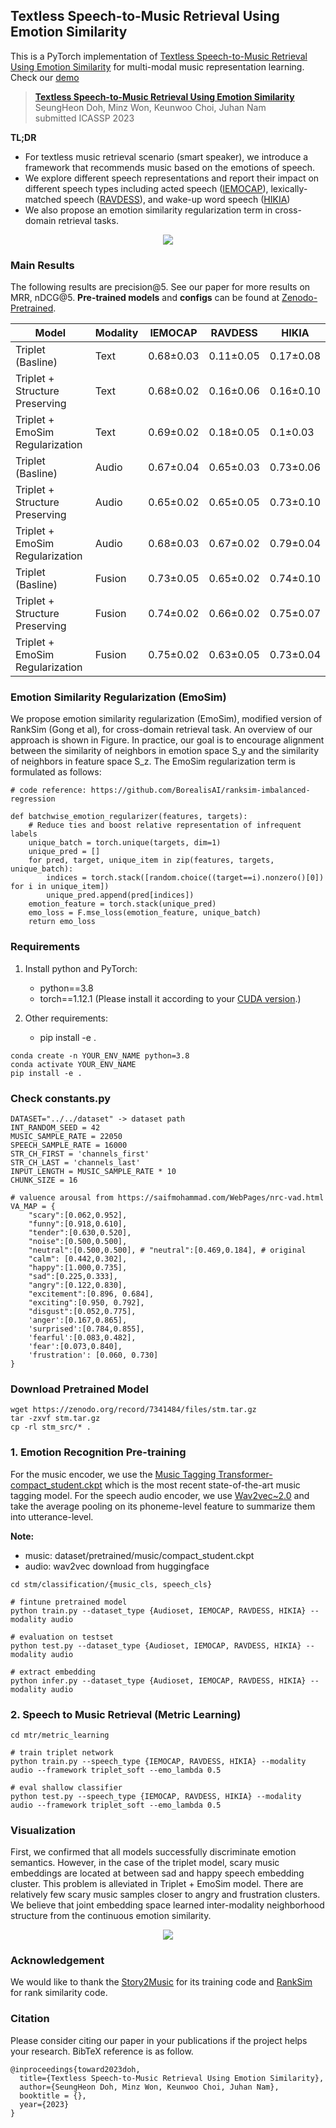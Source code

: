 ## Textless Speech-to-Music Retrieval Using Emotion Similarity
This is a PyTorch implementation of [Textless Speech-to-Music Retrieval Using Emotion Similarity](#) for multi-modal music representation learning. Check our [demo](https://seungheondoh.github.io/speech-to-music-demo/)

> [**Textless Speech-to-Music Retrieval Using Emotion Similarity**](#)   
> SeungHeon Doh, Minz Won, Keunwoo Choi, Juhan Nam   
> submitted ICASSP 2023   


**TL;DR**

- For textless music retrieval scenario (smart speaker), we introduce a framework that recommends music based on the emotions of speech. 
- We explore different speech representations and report their impact on different speech types including acted speech ([IEMOCAP](https://sail.usc.edu/iemocap/)), lexically-matched speech ([RAVDESS](https://zenodo.org/record/1188976)), and wake-up word speech ([HIKIA](https://zenodo.org/record/7091465))
- We also propose an emotion similarity regularization term in cross-domain retrieval tasks.

<p align = "center">
<img src = "https://i.imgur.com/uw5kvdn.png">
</p>

### Main Results
The following results are precision@5. See our paper for more results on MRR, nDCG@5. **Pre-trained models** and **configs** can be found at [Zenodo-Pretrained](https://zenodo.org/record/7341484).

<table>
<thead>
  <tr>
    <th>Model</th>
    <th>Modality</th>
    <th>IEMOCAP</th>
    <th>RAVDESS</th>
    <th>HIKIA</th>
  </tr>
</thead>
<tbody>
  <tr>
    <td>Triplet (Basline)</td>
    <td>Text</td>
    <td>0.68±0.03</td>
    <td>0.11±0.05</td>
    <td>0.17±0.08</td>
  </tr>
  <tr>
    <td>Triplet + Structure Preserving</td>
    <td>Text</td>
    <td>0.68±0.02</td>
    <td>0.16±0.06</td>
    <td>0.16±0.10</td>
  </tr>
  <tr>
    <td>Triplet + EmoSim Regularization</td>
    <td>Text</td>
    <td>0.69±0.02</td>
    <td>0.18±0.05</td>
    <td>0.1±0.03</td>
  </tr>
  <tr>
    <td>Triplet (Basline)</td>
    <td>Audio</td>
    <td>0.67±0.04</td>
    <td>0.65±0.03</td>
    <td>0.73±0.06</td>
  </tr>
  <tr>
    <td>Triplet + Structure Preserving</td>
    <td>Audio</td>
    <td>0.65±0.02</td>
    <td>0.65±0.05</td>
    <td>0.73±0.10</td>
  </tr>
  <tr>
    <td>Triplet + EmoSim Regularization</td>
    <td>Audio</td>
    <td>0.68±0.03	</td>
    <td>0.67±0.02	</td>
    <td>0.79±0.04</td>
  </tr>
  <tr>
    <td>Triplet (Basline)</td>
    <td>Fusion</td>
    <td>0.73±0.05</td>
    <td>0.65±0.02</td>
    <td>0.74±0.10</td>
  </tr>
  <tr>
    <td>Triplet + Structure Preserving</td>
    <td>Fusion</td>
    <td>0.74±0.02</td>
    <td>0.66±0.02</td>
    <td>0.75±0.07</td>
  </tr>
  <tr>
    <td>Triplet + EmoSim Regularization</td>
    <td>Fusion</td>
    <td>0.75±0.02</td>
    <td>0.63±0.05</td>
    <td>0.73±0.04</td>
  </tr>
</tbody>
</table>

### Emotion Similarity Regularization (EmoSim)
We propose emotion similarity regularization (EmoSim), modified version of RankSim (Gong et al), for cross-domain retrieval task. An overview of our approach is shown in Figure. In practice, our goal is to encourage alignment between the similarity of neighbors in emotion space S_y and the similarity of neighbors in feature space S_z. The EmoSim regularization term is formulated as follows:

```
# code reference: https://github.com/BorealisAI/ranksim-imbalanced-regression

def batchwise_emotion_regularizer(features, targets):
    # Reduce ties and boost relative representation of infrequent labels
    unique_batch = torch.unique(targets, dim=1)
    unique_pred = []
    for pred, target, unique_item in zip(features, targets, unique_batch):
        indices = torch.stack([random.choice((target==i).nonzero()[0]) for i in unique_item])
        unique_pred.append(pred[indices])
    emotion_feature = torch.stack(unique_pred)
    emo_loss = F.mse_loss(emotion_feature, unique_batch)
    return emo_loss
```

### Requirements

1. Install python and PyTorch:
    - python==3.8
    - torch==1.12.1 (Please install it according to your [CUDA version](https://pytorch.org/get-started/previous-versions/).)
    
2. Other requirements:
    - pip install -e .
```
conda create -n YOUR_ENV_NAME python=3.8
conda activate YOUR_ENV_NAME
pip install -e .
```

### Check constants.py
```
DATASET="../../dataset" -> dataset path
INT_RANDOM_SEED = 42
MUSIC_SAMPLE_RATE = 22050
SPEECH_SAMPLE_RATE = 16000
STR_CH_FIRST = 'channels_first'
STR_CH_LAST = 'channels_last'
INPUT_LENGTH = MUSIC_SAMPLE_RATE * 10
CHUNK_SIZE = 16

# valuence arousal from https://saifmohammad.com/WebPages/nrc-vad.html
VA_MAP = {
    "scary":[0.062,0.952],
    "funny":[0.918,0.610],
    "tender":[0.630,0.520],
    "noise":[0.500,0.500],
    "neutral":[0.500,0.500], # "neutral":[0.469,0.184], # original
    "calm": [0.442,0.302],
    "happy":[1.000,0.735],
    "sad":[0.225,0.333],
    "angry":[0.122,0.830],
    "excitement":[0.896, 0.684],
    "exciting":[0.950, 0.792],
    "disgust":[0.052,0.775],
    'anger':[0.167,0.865],
    'surprised':[0.784,0.855],
    'fearful':[0.083,0.482],
    'fear':[0.073,0.840],
    'frustration': [0.060, 0.730]
}
```


### Download Pretrained Model
```
wget https://zenodo.org/record/7341484/files/stm.tar.gz
tar -zxvf stm.tar.gz 
cp -rl stm_src/* .
```

### 1. Emotion Recognition Pre-training

For the music encoder, we use the [Music Tagging Transformer-compact_student.ckpt](https://github.com/minzwon/semi-supervised-music-tagging-transformer/tree/master/data) which is the most recent state-of-the-art music tagging model. For the speech audio encoder, we use [Wav2vec~2.0](https://huggingface.co/docs/transformers/model_doc/wav2vec2) and take the average pooling on its phoneme-level feature to summarize them into utterance-level.

**Note:** 
- music: dataset/pretrained/music/compact_student.ckpt
- audio: wav2vec download from huggingface

```
cd stm/classification/{music_cls, speech_cls}

# fintune pretrained model
python train.py --dataset_type {Audioset, IEMOCAP, RAVDESS, HIKIA} --modality audio

# evaluation on testset
python test.py --dataset_type {Audioset, IEMOCAP, RAVDESS, HIKIA} --modality audio

# extract embedding
python infer.py --dataset_type {Audioset, IEMOCAP, RAVDESS, HIKIA} --modality audio
```

### 2. Speech to Music Retrieval (Metric Learning)

```
cd mtr/metric_learning

# train triplet network
python train.py --speech_type {IEMOCAP, RAVDESS, HIKIA} --modality audio --framework triplet_soft --emo_lambda 0.5

# eval shallow classifier
python test.py --speech_type {IEMOCAP, RAVDESS, HIKIA} --modality audio --framework triplet_soft --emo_lambda 0.5
```

### Visualization
First, we confirmed that all models successfully discriminate emotion semantics. However, in the case of the triplet model, scary music embeddings are located at between sad and happy speech embedding cluster.  This problem is alleviated in Triplet + EmoSim model. There are relatively few scary music samples closer to angry and frustration clusters. We believe that joint embedding space learned inter-modality neighborhood structure from the continuous emotion similarity.

<p align = "center">
  <img src = "https://i.imgur.com/HmvZnfP.png">
</p>


### Acknowledgement
We would like to thank the [Story2Music](https://github.com/minzwon/text2music-emotion-embedding) for its training code and [RankSim](https://github.com/BorealisAI/ranksim-imbalanced-regression) for rank similarity code.

### Citation
Please consider citing our paper in your publications if the project helps your research. BibTeX reference is as follow.
```
@inproceedings{toward2023doh,
  title={Textless Speech-to-Music Retrieval Using Emotion Similarity},
  author={SeungHeon Doh, Minz Won, Keunwoo Choi, Juhan Nam},
  booktitle = {},
  year={2023}
}
```
